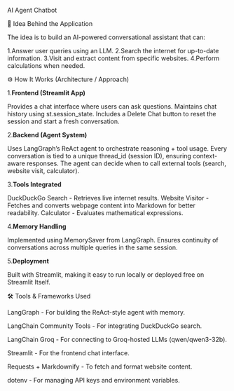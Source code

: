 AI Agent Chatbot

🚀 Idea Behind the Application

The idea is to build an AI-powered conversational assistant that can:

1.Answer user queries using an LLM.
2.Search the internet for up-to-date information.
3.Visit and extract content from specific websites.
4.Perform calculations when needed.


⚙️ How It Works (Architecture / Approach)

1.**Frontend (Streamlit App)**

 Provides a chat interface where users can ask questions.
 Maintains chat history using st.session_state.
 Includes a Delete Chat button to reset the session and start a fresh conversation.

2.**Backend (Agent System)**

Uses LangGraph’s ReAct agent to orchestrate reasoning + tool usage.
Every conversation is tied to a unique thread_id (session ID), ensuring context-aware responses.
The agent can decide when to call external tools (search, website visit, calculator).

3.**Tools Integrated**

 DuckDuckGo Search - Retrieves live internet results.
 Website Visitor - Fetches and converts webpage content into Markdown for better readability.
 Calculator - Evaluates mathematical expressions.

4.**Memory Handling**

 Implemented using MemorySaver from LangGraph.
 Ensures continuity of conversations across multiple queries in the same session.

5.**Deployment**

 Built with Streamlit, making it easy to run locally or deployed free on Streamlit Itself.


🛠️ Tools & Frameworks Used

LangGraph - For building the ReAct-style agent with memory.

LangChain Community Tools - For integrating DuckDuckGo search.

LangChain Groq - For connecting to Groq-hosted LLMs (qwen/qwen3-32b).

Streamlit - For the frontend chat interface.

Requests + Markdownify - To fetch and format website content.

dotenv - For managing API keys and environment variables.


